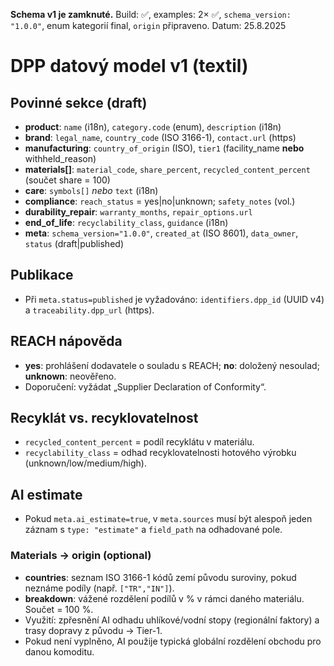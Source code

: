 **Schema v1 je zamknuté.** Build: ✅, examples: 2× ✅, `schema_version: "1.0.0"`, enum kategorií final, `origin` připraveno.
Datum: 25.8.2025

# DPP datový model v1 (textil)

## Povinné sekce (draft)
- **product**: `name` (i18n), `category.code` (enum), `description` (i18n)
- **brand**: `legal_name`, `country_code` (ISO 3166-1), `contact.url` (https)
- **manufacturing**: `country_of_origin` (ISO), `tier1` (facility_name **nebo** withheld_reason)
- **materials[]**: `material_code`, `share_percent`, `recycled_content_percent` (součet share = 100)
- **care**: `symbols[]` *nebo* `text` (i18n)
- **compliance**: `reach_status` = yes|no|unknown; `safety_notes` (vol.)
- **durability_repair**: `warranty_months`, `repair_options.url`
- **end_of_life**: `recyclability_class`, `guidance` (i18n)
- **meta**: `schema_version="1.0.0"`, `created_at` (ISO 8601), `data_owner`, `status` (draft|published)

## Publikace
- Při `meta.status=published` je vyžadováno: `identifiers.dpp_id` (UUID v4) a `traceability.dpp_url` (https).

## REACH nápověda
- **yes**: prohlášení dodavatele o souladu s REACH; **no**: doložený nesoulad; **unknown**: neověřeno.
- Doporučení: vyžádat „Supplier Declaration of Conformity“.

## Recyklát vs. recyklovatelnost
- `recycled_content_percent` = podíl recyklátu v materiálu.
- `recyclability_class` = odhad recyklovatelnosti hotového výrobku (unknown/low/medium/high).

## AI estimate
- Pokud `meta.ai_estimate=true`, v `meta.sources` musí být alespoň jeden záznam s `type: "estimate"` a `field_path` na odhadované pole.
### Materials → origin (optional)
- **countries**: seznam ISO 3166-1 kódů zemí původu suroviny, pokud neznáme podíly (např. `["TR","IN"]`).
- **breakdown**: vážené rozdělení podílů v % v rámci daného materiálu. Součet = 100 %.
- Využití: zpřesnění AI odhadu uhlíkové/vodní stopy (regionální faktory) a trasy dopravy z původu → Tier-1.
- Pokud není vyplněno, AI použije typická globální rozdělení obchodu pro danou komoditu.
